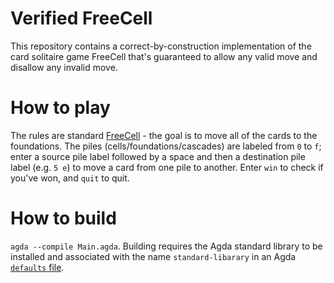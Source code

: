 # Verified FreeCell
This repository contains a correct-by-construction implementation of the card solitaire game FreeCell that's guaranteed to allow any valid move and disallow any invalid move.

# How to play
The rules are standard [FreeCell](https://en.wikipedia.org/wiki/FreeCell#Rules) - the goal is to move all of the cards to the foundations. The piles (cells/foundations/cascades) are labeled from `0` to `f`; enter a source pile label followed by a space and then a destination pile label (e.g. `5 e`) to move a card from one pile to another. Enter `win` to check if you've won, and `quit` to quit.

# How to build
`agda --compile Main.agda`. Building requires the Agda standard library to be installed and associated with the name `standard-libarary` in an Agda [`defaults` file](http://agda.readthedocs.io/en/v2.5.3/tools/package-system.html).
